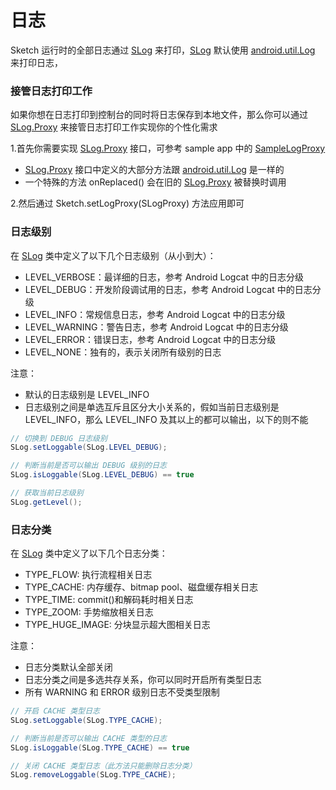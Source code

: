 # 日志

Sketch 运行时的全部日志通过 [SLog] 来打印，[SLog] 默认使用 [android.util.Log] 来打印日志，

### 接管日志打印工作
如果你想在日志打印到控制台的同时将日志保存到本地文件，那么你可以通过 [SLog.Proxy] 来接管日志打印工作实现你的个性化需求

1.首先你需要实现 [SLog.Proxy] 接口，可参考 sample app 中的 [SampleLogProxy]
* [SLog.Proxy] 接口中定义的大部分方法跟 [android.util.Log] 是一样的
* 一个特殊的方法 onReplaced() 会在旧的 [SLog.Proxy] 被替换时调用

2.然后通过 Sketch.setLogProxy(SLogProxy) 方法应用即可

### 日志级别

在 [SLog] 类中定义了以下几个日志级别（从小到大）：

* LEVEL_VERBOSE：最详细的日志，参考 Android Logcat 中的日志分级
* LEVEL_DEBUG：开发阶段调试用的日志，参考 Android Logcat 中的日志分级
* LEVEL_INFO：常规信息日志，参考 Android Logcat 中的日志分级
* LEVEL_WARNING：警告日志，参考 Android Logcat 中的日志分级
* LEVEL_ERROR：错误日志，参考 Android Logcat 中的日志分级
* LEVEL_NONE：独有的，表示关闭所有级别的日志

注意：
* 默认的日志级别是 LEVEL_INFO
* 日志级别之间是单选互斥且区分大小关系的，假如当前日志级别是 LEVEL_INFO，那么 LEVEL_INFO 及其以上的都可以输出，以下的则不能

```java
// 切换到 DEBUG 日志级别
SLog.setLoggable(SLog.LEVEL_DEBUG);

// 判断当前是否可以输出 DEBUG 级别的日志
SLog.isLoggable(SLog.LEVEL_DEBUG) == true

// 获取当前日志级别
SLog.getLevel();
```

### 日志分类

在 [SLog] 类中定义了以下几个日志分类：

* TYPE_FLOW: 执行流程相关日志
* TYPE_CACHE: 内存缓存、bitmap pool、磁盘缓存相关日志
* TYPE_TIME: commit()和解码耗时相关日志
* TYPE_ZOOM: 手势缩放相关日志
* TYPE_HUGE_IMAGE: 分块显示超大图相关日志

注意：
* 日志分类默认全部关闭
* 日志分类之间是多选共存关系，你可以同时开启所有类型日志
* 所有 WARNING 和 ERROR 级别日志不受类型限制

```java
// 开启 CACHE 类型日志
SLog.setLoggable(SLog.TYPE_CACHE);

// 判断当前是否可以输出 CACHE 类型的日志
SLog.isLoggable(SLog.TYPE_CACHE) == true

// 关闭 CACHE 类型日志（此方法只能删除日志分类）
SLog.removeLoggable(SLog.TYPE_CACHE);
```

[SLog]: ../../sketch/src/main/java/me/xiaopan/sketch/SLog.java
[SLog.Proxy]: ../../sketch/src/main/java/me/xiaopan/sketch/SLog.java
[SampleLogProxy]: ../../sample/src/main/java/me/xiaopan/sketchsample/SampleLogProxy.java
[android.util.Log]: https://developer.android.com/reference/android/util/Log.html
